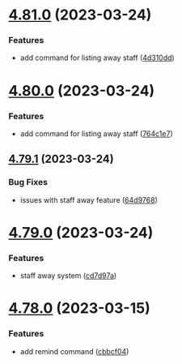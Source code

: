 # [4.81.0](https://github.com/onesoft-sudo/sudobot/compare/v4.80.0...v4.81.0) (2023-03-24)


### Features

* add command for listing away staff ([4d310dd](https://github.com/onesoft-sudo/sudobot/commit/4d310dde0133e9f2269d7eab70dfe86ecdeaf600))



# [4.80.0](https://github.com/onesoft-sudo/sudobot/compare/v4.79.1...v4.80.0) (2023-03-24)


### Features

* add command for listing away staff ([764c1e7](https://github.com/onesoft-sudo/sudobot/commit/764c1e75bda142b29f82e4a8970ca1466b735413))



## [4.79.1](https://github.com/onesoft-sudo/sudobot/compare/v4.79.0...v4.79.1) (2023-03-24)


### Bug Fixes

* issues with staff away feature ([64d9768](https://github.com/onesoft-sudo/sudobot/commit/64d9768da03c47040fcd734d296e523b5f3f640e))



# [4.79.0](https://github.com/onesoft-sudo/sudobot/compare/v4.78.0...v4.79.0) (2023-03-24)


### Features

* staff away system ([cd7d97a](https://github.com/onesoft-sudo/sudobot/commit/cd7d97a9dae07383148fbf4bcdf1a57005093c7b))



# [4.78.0](https://github.com/onesoft-sudo/sudobot/compare/v4.77.2...v4.78.0) (2023-03-15)


### Features

* add remind command ([cbbcf04](https://github.com/onesoft-sudo/sudobot/commit/cbbcf04c81a1bebd9e63332cee4f4d5cadf93846))



